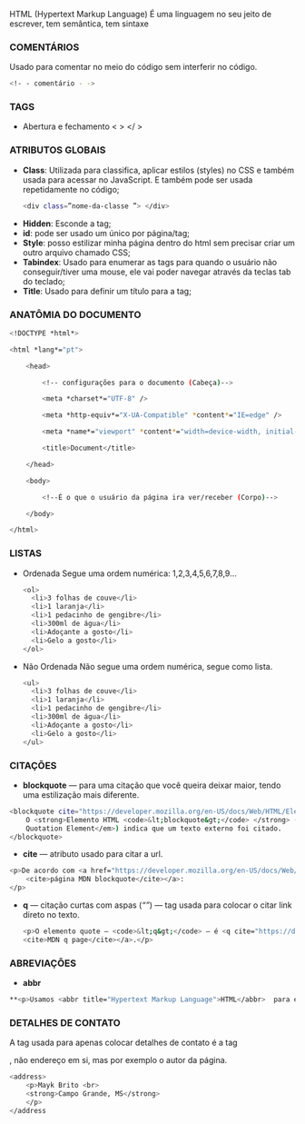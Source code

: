 HTML (Hypertext Markup Language)
É uma linguagem no seu jeito de escrever, tem semântica, tem sintaxe

### COMENTÁRIOS

Usado para comentar no meio do código sem interferir no código.

```bash
<!- - comentário - ->
```

### TAGS

- Abertura e fechamento
  < > </ >

###

### ATRIBUTOS GLOBAIS

- **Class**: Utilizada para classifica, aplicar estilos (styles) no CSS e também usada para acessar no JavaScript. E também pode ser usada repetidamente no código;
  ```bash
  <div class=”nome-da-classe ”> </div>
  ```
- **Hidden**: Esconde a tag;
- **id**: pode ser usado um único por página/tag;
- **Style**: posso estilizar minha página dentro do html sem precisar criar um outro arquivo chamado CSS;
- **Tabindex**: Usado para enumerar as tags para quando o usuário não conseguir/tiver uma mouse, ele vai poder navegar através da teclas tab do teclado;
- **Title**: Usado para definir um título para a tag;

### ANATÔMIA DO DOCUMENTO

```bash
<!DOCTYPE *html*>

<html *lang*="pt">

	<head>

		<!-- configurações para o documento (Cabeça)-->

		<meta *charset*="UTF-8" />

		<meta *http-equiv*="X-UA-Compatible" *content*="IE=edge" />

		<meta *name*="viewport" *content*="width=device-width, initial-scale=1.0" />

		<title>Document</title>

	</head>

	<body>

		<!--É o que o usuário da página ira ver/receber (Corpo)-->

	</body>

</html>
```

### LISTAS

- Ordenada
  Segue uma ordem numérica: 1,2,3,4,5,6,7,8,9…
  ```bash
  <ol>
  	<li>3 folhas de couve</li>
  	<li>1 laranja</li>
  	<li>1 pedacinho de gengibre</li>
  	<li>300ml de água</li>
  	<li>Adoçante a gosto</li>
  	<li>Gelo a gosto</li>
  </ol>
  ```
- Não Ordenada
  Não segue uma ordem numérica, segue como lista.
  ```bash
  <ul>
  	<li>3 folhas de couve</li>
  	<li>1 laranja</li>
  	<li>1 pedacinho de gengibre</li>
  	<li>300ml de água</li>
  	<li>Adoçante a gosto</li>
  	<li>Gelo a gosto</li>
  </ul>
  ```

### CITAÇÕES

- **blockquote** — para uma citação que você queira deixar maior, tendo uma estilização mais diferente.

```bash
<blockquote cite="https://developer.mozilla.org/en-US/docs/Web/HTML/Element/blockquote">
    O <strong>Elemento HTML <code>&lt;blockquote&gt;</code> </strong> (ou <em>HTML Block
    Quotation Element</em>) indica que um texto externo foi citado.
</blockquote>
```

- **cite** — atributo usado para citar a url.

```bash
<p>De acordo com <a href="https://developer.mozilla.org/en-US/docs/Web/HTML/Element/blockquote">
    <cite>página MDN blockquote</cite></a>:
</p>
```

- **q** — citação curtas com aspas (_<q></q>_)
  _<cite></cite>_ — tag usada para colocar o citar link direto no texto.
  ```bash
  <p>O elemento quote — <code>&lt;q&gt;</code> — é <q cite="https://developer.mozilla.org/en-US/docs/Web/HTML/Element/q">usado para citações curtas que não precisam de parágrafos ou quebras de linha.</q> -- <a href="https://developer.mozilla.org/en-US/docs/Web/HTML/Element/q">
  <cite>MDN q page</cite></a>.</p>
  ```

### ABREVIAÇÕES

- **abbr**

```bash
**<p>Usamos <abbr title="Hypertext Markup Language">HTML</abbr>  para estruturar nossos documentos da web.</p>**
```

### DETALHES DE CONTATO

A tag usada para apenas colocar detalhes de contato é a tag _<address></address>_, não endereço em si, mas por exemplo o autor da página.

```bash
<address>
    <p>Mayk Brito <br>
    <strong>Campo Grande, MS</strong>
    </p>
</address
```
